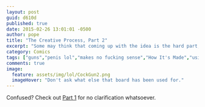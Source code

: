 ```yaml
---
layout: post
guid: d610d
published: true
date: 2015-02-26 13:01:01 -0500
author: pope
title: "The Creative Process, Part 2"
excerpt: "Some may think that coming up with the idea is the hard part, and it's all just gravy from there. Some would be dumb fucking idiots who don't realize what a gold mine they're sitting on."
category: Comics
tags: ["guns","penis lol","makes no fucking sense","How It's Made","using the term genius loosely","being wrong","being wrong about being wrong"]
comments: true 
image:
  feature: assets/img/lol/CockGun2.png
  imageHover: "Don't ask what else that board has been used for."
---
```


Confused? Check out [Part 1](https://warrantynowvoid.com/comics/2015/02/10/) for no clarification whatsoever.